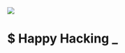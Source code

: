  <img src="https://raw.githubusercontent.com/developer-guy/developer-guy/master/code.gif">
 
# $ Happy Hacking _





